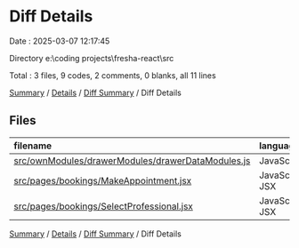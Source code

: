 # Diff Details

Date : 2025-03-07 12:17:45

Directory e:\\coding projects\\fresha-react\\src

Total : 3 files,  9 codes, 2 comments, 0 blanks, all 11 lines

[Summary](results.md) / [Details](details.md) / [Diff Summary](diff.md) / Diff Details

## Files
| filename | language | code | comment | blank | total |
| :--- | :--- | ---: | ---: | ---: | ---: |
| [src/ownModules/drawerModules/drawerDataModules.js](/src/ownModules/drawerModules/drawerDataModules.js) | JavaScript | 1 | 0 | 0 | 1 |
| [src/pages/bookings/MakeAppointment.jsx](/src/pages/bookings/MakeAppointment.jsx) | JavaScript JSX | 8 | 1 | 0 | 9 |
| [src/pages/bookings/SelectProfessional.jsx](/src/pages/bookings/SelectProfessional.jsx) | JavaScript JSX | 0 | 1 | 0 | 1 |

[Summary](results.md) / [Details](details.md) / [Diff Summary](diff.md) / Diff Details